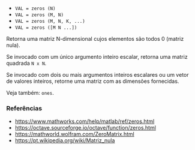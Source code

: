 * `VAL = zeros (N)`
* `VAL = zeros (M, N)`
* `VAL = zeros (M, N, K, ...)`
* `VAL = zeros ([M N ...])`

Retorna uma matriz N-dimensional cujos elementos são todos 0 (matriz nula).

Se invocado com um único argumento inteiro escalar, retorna uma matriz quadrada `N x N`.

Se invocado com dois ou mais argumentos inteiros escalares ou um vetor
de valores inteiros, retorne uma matriz com as dimensões fornecidas.

Veja também: `ones`.

### Referências

* https://www.mathworks.com/help/matlab/ref/zeros.html
* https://octave.sourceforge.io/octave/function/zeros.html
* https://mathworld.wolfram.com/ZeroMatrix.html
* https://pt.wikipedia.org/wiki/Matriz_nula
